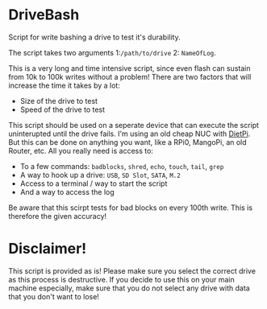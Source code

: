 # DriveBash
Script for write bashing a drive to test it's durability.

The script takes two arguments 1:`/path/to/drive` 2: `NameOfLog`.

This is a very long and time intensive script, since even flash can sustain from 10k to 100k writes without a problem!
There are two factors that will increase the time it takes by a lot:
- Size of the drive to test
- Speed of the drive to test

This script should be used on a seperate device that can execute the script uninterupted until the drive fails.
I'm using an old cheap NUC with [DietPi](https://dietpi.com/). But this can be done on anything you want, like a RPi0, MangoPi, an old Router, etc.
All you really need is access to:
- To a few commands: `badblocks`, `shred`, `echo`, `touch`, `tail`, `grep`
- A way to hook up a drive: `USB`, `SD Slot`, `SATA`, `M.2`
- Access to a terminal / way to start the script
- And a way to access the log

Be aware that this scirpt tests for bad blocks on every 100th write. This is therefore the given accuracy!

# Disclaimer!
This script is provided as is! Please make sure you select the correct drive as this process is destructive. If you decide to use this on your main machine especially, make sure that you do not select any drive with data that you don't want to lose!
